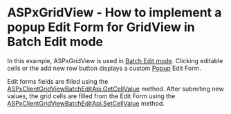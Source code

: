 # ASPxGridView - How to implement a popup Edit Form for GridView in Batch Edit mode


<p>In this example, ASPxGridView is used in <a href="https://documentation.devexpress.com/#AspNet/CustomDocument16443">Batch Edit mode</a>. Clicking editable cells or the add new row button displays a custom <a href="https://documentation.devexpress.com/#AspNet/CustomDocument3582">Popup</a> Edit Form.</p>
<p>Edit forms fields are filled using the <a href="https://documentation.devexpress.com/#AspNet/DevExpressWebScriptsASPxClientGridViewBatchEditApi_GetCellValuetopic">ASPxClientGridViewBatchEditApi.GetCellValue</a> method. After submiting new values, the grid cells are filled from the Edit Form using the <a href="https://documentation.devexpress.com/#AspNet/DevExpressWebScriptsASPxClientGridViewBatchEditApi_SetCellValuetopic">ASPxClientGridViewBatchEditApi.SetCellValue</a> method.</p>

<br/>


